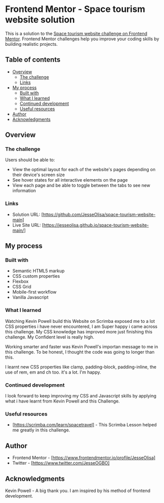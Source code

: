 # Frontend Mentor - Space tourism website solution

This is a solution to the [Space tourism website challenge on Frontend Mentor](https://www.frontendmentor.io/challenges/space-tourism-multipage-website-gRWj1URZ3). Frontend Mentor challenges help you improve your coding skills by building realistic projects. 

## Table of contents

- [Overview](#overview)
  - [The challenge](#the-challenge)
  - [Links](#links)
- [My process](#my-process)
  - [Built with](#built-with)
  - [What I learned](#what-i-learned)
  - [Continued development](#continued-development)
  - [Useful resources](#useful-resources)
- [Author](#author)
- [Acknowledgments](#acknowledgments)



## Overview

### The challenge

Users should be able to:

- View the optimal layout for each of the website's pages depending on their device's screen size
- See hover states for all interactive elements on the page
- View each page and be able to toggle between the tabs to see new information


### Links

- Solution URL: [https://github.com/JesseOlisa/space-tourism-website-main]
- Live Site URL: [https://jesseolisa.github.io/space-tourism-website-main/]

## My process

### Built with

- Semantic HTML5 markup
- CSS custom properties
- Flexbox
- CSS Grid
- Mobile-first workflow
- Vanilla Javascript


### What I learned

Watching Kevin Powell build this Website on Scrimba exposed me to a lot CSS properties i have never encountered, I am Super happy i came across this challenge. My CSS knowledge has improved more just finishing this challenge. My Confident level is really high. 

Working smarter and faster was Kevin Powell's importan message to me in this challenge. To be honest, I thought the code was going to longer than this.

I learnt new CSS properties like clamp, padding-block, padding-inline, the use of rem, em and ch too. it's a lot. I'm happy.

### Continued development

I look forward to keep improving my CSS  and Javascript skills by applying what i have learnt from Kevin Powell and this Challenge. 

### Useful resources

- [https://scrimba.com/learn/spacetravel] - This Scrimba Lesson helped me greatly in this challenge.


## Author

- Frontend Mentor - [https://www.frontendmentor.io/profile/JesseOlisa]
- Twitter - [https://www.twitter.com/JesseOGBO]



## Acknowledgments

Kevin Powell - A big thank you. I am inspired by his method of frontend development. 


